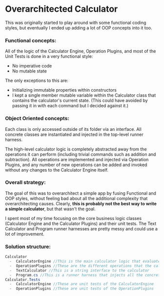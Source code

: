 # Overarchitected Calculator
This was originally started to play around with some functional coding styles, but eventually I ended up adding a lot of OOP concepts into it too.

### Functional concepts:

All of the logic of the Calculator Engine, Operation Plugins, and most of the Unit Tests is done in a very functional style:
* No imperative code
* No mutable state

The only exceptions to this are:
* Initializing immutable properties within constructors
* I kept a single member mutable variable within the Calculator class that contains the calculator's current state.  (This could have avoided by passing it in with each command but I decided against it.)

### Object Oriented concepts:

Each class is only accessed outside of its folder via an interface.  All concrete classes are instantiated and injected in the top-level runner harness.

The high-level calculator logic is completely abstracted away from the operations it can perform (including trivial commands such as addition and subtraction).  All operations are implemented and injected via Operation Plugins, and any number of new operations can be added and invoked without any changes to the Calculator Engine itself.

### Overall strategy:

The goal of this was to overarchitect a simple app by fusing Functional and OOP styles, without feeling bad about all the additional complexity that overarchitecting causes.  Clearly, __this is probably not the best way to write a simple calculator__, but that wasn't the goal.

I spent most of my time focusing on the core business logic classes (Calculator Engine and the Calculator Plugins) and their unit tests.  The Text Calculator and Program runner harnesses are pretty messy and could use a lot of improvement.

### Solution structure:

```C#
Calculator
  -  CalculatorEngine //This is the main calculator logic that evaluates operations on decimals
  -  OperationPlugins //These are the different operations that the calculator can perform (e.g. addition, subtraction, square root...)
  -  TextCalculator //This is a string interface to the calculator
  -  Program.cs //This is a runner harness that injects all the concrete implementions or factories and executes a few example operations
Calculator.Tests
  -  CalculatorEngine //These are unit tests of the CalculatorEngine
  -  OperationPlugins //These are unit tests of the OperationPlugins
```

